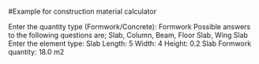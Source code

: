 #Example for construction material calculator

Enter the quantity type (Formwork/Concrete): Formwork
Possible answers to the following questions are;
Slab,
Column,
Beam,
Floor Slab,
Wing Slab
Enter the element type: Slab
Length: 5
Width: 4
Height: 0.2
Slab Formwork quantity: 18.0 m2
